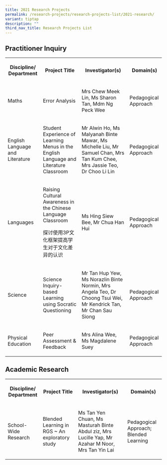```yaml
---
title: 2021 Research Projects
permalink: /research-projects/research-projects-list/2021-research/
variant: tiptap
description: ""
third_nav_title: Research Projects List
---
```

<h2>Practitioner Inquiry</h2>
<table style="minWidth: 100px">
<colgroup>
<col>
<col>
<col>
<col>
</colgroup>
<tbody>
<tr>
<th rowspan="1" colspan="1">
<p>Discipline/ Department</p>
</th>
<th rowspan="1" colspan="1">
<p>Project Title</p>
</th>
<th rowspan="1" colspan="1">
<p>Investigator(s)</p>
</th>
<th rowspan="1" colspan="1">
<p>Domain(s)</p>
</th>
</tr>
<tr>
<td rowspan="1" colspan="1">
<p>Maths</p>
</td>
<td rowspan="1" colspan="1">
<p>Error Analysis</p>
</td>
<td rowspan="1" colspan="1">
<p>Mrs Chew Meek Lin, Ms Sharon Tan, Mdm Ng Peck Wee</p>
</td>
<td rowspan="1" colspan="1">
<p>Pedagogical Approach</p>
</td>
</tr>
<tr>
<td rowspan="1" colspan="1">
<p>English Language and Literature</p>
</td>
<td rowspan="1" colspan="1">
<p>Student Experience of Learning Menus in the English Language and Literature
Classroom</p>
</td>
<td rowspan="1" colspan="1">
<p>Mr Alwin Ho, Ms Malyanah Binte Mawar, Ms Michelle Liu, Mr Samuel Chan,
Mrs Tan Kum Chee, Mrs Jassie Teo, Dr Choo Li Lin</p>
</td>
<td rowspan="1" colspan="1">
<p>Pedagogical Approach</p>
</td>
</tr>
<tr>
<td rowspan="1" colspan="1">
<p>Languages</p>
</td>
<td rowspan="1" colspan="1">
<p>Raising Cultural Awareness in the Chinese Language Classroom</p>
<p>探讨使用3P文化框架提高学生对于文化差异的认识</p>
<p></p>
</td>
<td rowspan="1" colspan="1">
<p>Ms Hing Siew Bee, Mr Chua Han Hui</p>
</td>
<td rowspan="1" colspan="1">
<p>Pedagogical Approach</p>
</td>
</tr>
<tr>
<td rowspan="1" colspan="1">
<p>Science</p>
</td>
<td rowspan="1" colspan="1">
<p>Science Inquiry-based Learning using Socratic Questioning</p>
</td>
<td rowspan="1" colspan="1">
<p>Mr Tan Hup Yew, Ms Norazlin Binte Normin, Mrs Angela Teo, Dr Choong Tsui
Wei, Mr Kendrick Tan, Mr Chan Sau Siong</p>
<p></p>
</td>
<td rowspan="1" colspan="1">
<p>Pedagogical Approach</p>
</td>
</tr>
<tr>
<td rowspan="1" colspan="1">
<p>Physical Education</p>
</td>
<td rowspan="1" colspan="1">
<p>Peer Assessment &amp; Feedback</p>
<p></p>
</td>
<td rowspan="1" colspan="1">
<p>Mrs Alina Wee, Ms Magdalene Suey</p>
</td>
<td rowspan="1" colspan="1">
<p>Pedagogical Approach</p>
</td>
</tr>
</tbody>
</table>
<h2>Academic Research</h2>
<table style="minWidth: 100px">
<colgroup>
<col>
<col>
<col>
<col>
</colgroup>
<tbody>
<tr>
<th rowspan="1" colspan="1">
<p>Discipline/ Department</p>
</th>
<th rowspan="1" colspan="1">
<p>Project Title</p>
</th>
<th rowspan="1" colspan="1">
<p>Investigator(s)</p>
</th>
<th rowspan="1" colspan="1">
<p>Domain(s)</p>
</th>
</tr>
<tr>
<td rowspan="1" colspan="1">
<p>School-Wide Research</p>
</td>
<td rowspan="1" colspan="1">
<p>Blended Learning in RGS ~ An exploratory study</p>
</td>
<td rowspan="1" colspan="1">
<p>Ms Tan Yen Chuan, Ms Masturah Binte Abdul ziz, Mrs Lucille Yap, Mr Azahar
M Noor, Mrs Tan Yin Lai</p>
</td>
<td rowspan="1" colspan="1">
<p>Pedagogical Approach; Blended Learning</p>
</td>
</tr>
</tbody>
</table>
<p></p>